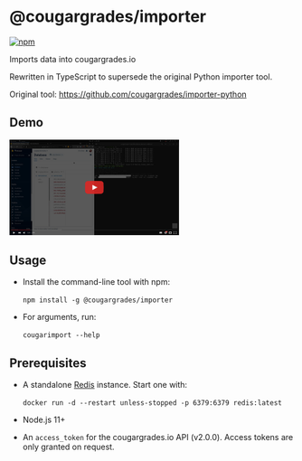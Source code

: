 # @cougargrades/importer

[![npm](https://img.shields.io/npm/v/@cougargrades/importer)](https://www.npmjs.com/@cougargrades/importer)

Imports data into cougargrades.io

Rewritten in TypeScript to supersede the original Python importer tool.

Original tool: https://github.com/cougargrades/importer-python

## Demo

<a href="https://youtu.be/Q8kkSWf34Ww"><img src="img/demo.png" width="300" /></a>

## Usage

- Install the command-line tool with npm:

    `npm install -g @cougargrades/importer`

- For arguments, run:

    `cougarimport --help`

## Prerequisites
- A standalone [Redis](https://redis.io/) instance. Start one with:
    
    `docker run -d --restart unless-stopped -p 6379:6379 redis:latest `

- Node.js 11+
- An `access_token` for the cougargrades.io API (v2.0.0). Access tokens are only granted on request.
